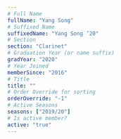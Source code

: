 ```yaml
---
# Full Name
fullName: "Yang Song"
# Suffixed Name
suffixedName: "Yang Song ’20"
# Section
section: "Clarinet"
# Graduation Year (or name suffix)
gradYear: "2020"
# Year Joined
memberSince: "2016"
# Title
title: ""
# Order Override for sorting
orderOverride: "-1"
# Active Seasons
seasons: ["2019/20"]
# Is active member?
active: "true"
---
```


